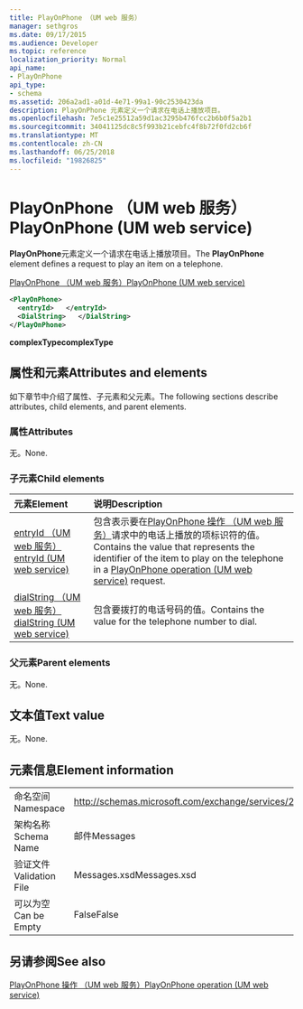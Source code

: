 ```yaml
---
title: PlayOnPhone （UM web 服务）
manager: sethgros
ms.date: 09/17/2015
ms.audience: Developer
ms.topic: reference
localization_priority: Normal
api_name:
- PlayOnPhone
api_type:
- schema
ms.assetid: 206a2ad1-a01d-4e71-99a1-90c2530423da
description: PlayOnPhone 元素定义一个请求在电话上播放项目。
ms.openlocfilehash: 7e5c1e25512a59d1ac3295b476fcc2b6b0f5a2b1
ms.sourcegitcommit: 34041125dc8c5f993b21cebfc4f8b72f0fd2cb6f
ms.translationtype: MT
ms.contentlocale: zh-CN
ms.lasthandoff: 06/25/2018
ms.locfileid: "19826825"
---
```

# <a name="playonphone-um-web-service"></a><span data-ttu-id="aa8f1-103">PlayOnPhone （UM web 服务）</span><span class="sxs-lookup"><span data-stu-id="aa8f1-103">PlayOnPhone (UM web service)</span></span>

<span data-ttu-id="aa8f1-104">**PlayOnPhone**元素定义一个请求在电话上播放项目。</span><span class="sxs-lookup"><span data-stu-id="aa8f1-104">The **PlayOnPhone** element defines a request to play an item on a telephone.</span></span> 
  
[<span data-ttu-id="aa8f1-105">PlayOnPhone （UM web 服务）</span><span class="sxs-lookup"><span data-stu-id="aa8f1-105">PlayOnPhone (UM web service)</span></span>](playonphone-um-web-service.md)
  
```xml
<PlayOnPhone>
  <entryId>   </entryId>
  <DialString>   </DialString>
</PlayOnPhone>
```

 <span data-ttu-id="aa8f1-106">**complexType**</span><span class="sxs-lookup"><span data-stu-id="aa8f1-106">**complexType**</span></span>
## <a name="attributes-and-elements"></a><span data-ttu-id="aa8f1-107">属性和元素</span><span class="sxs-lookup"><span data-stu-id="aa8f1-107">Attributes and elements</span></span>

<span data-ttu-id="aa8f1-108">如下章节中介绍了属性、子元素和父元素。</span><span class="sxs-lookup"><span data-stu-id="aa8f1-108">The following sections describe attributes, child elements, and parent elements.</span></span>
  
### <a name="attributes"></a><span data-ttu-id="aa8f1-109">属性</span><span class="sxs-lookup"><span data-stu-id="aa8f1-109">Attributes</span></span>

<span data-ttu-id="aa8f1-110">无。</span><span class="sxs-lookup"><span data-stu-id="aa8f1-110">None.</span></span>
  
### <a name="child-elements"></a><span data-ttu-id="aa8f1-111">子元素</span><span class="sxs-lookup"><span data-stu-id="aa8f1-111">Child elements</span></span>

|<span data-ttu-id="aa8f1-112">**元素**</span><span class="sxs-lookup"><span data-stu-id="aa8f1-112">**Element**</span></span>|<span data-ttu-id="aa8f1-113">**说明**</span><span class="sxs-lookup"><span data-stu-id="aa8f1-113">**Description**</span></span>|
|:-----|:-----|
|[<span data-ttu-id="aa8f1-114">entryId （UM web 服务）</span><span class="sxs-lookup"><span data-stu-id="aa8f1-114">entryId (UM web service)</span></span>](entryid-um-web-service.md) <br/> |<span data-ttu-id="aa8f1-115">包含表示要在[PlayOnPhone 操作 （UM web 服务）](playonphone-operation-um-web-service.md)请求中的电话上播放的项标识符的值。</span><span class="sxs-lookup"><span data-stu-id="aa8f1-115">Contains the value that represents the identifier of the item to play on the telephone in a [PlayOnPhone operation (UM web service)](playonphone-operation-um-web-service.md) request.</span></span>  <br/> |
|[<span data-ttu-id="aa8f1-116">dialString （UM web 服务）</span><span class="sxs-lookup"><span data-stu-id="aa8f1-116">dialString (UM web service)</span></span>](dialstring-um-web-service.md) <br/> |<span data-ttu-id="aa8f1-117">包含要拨打的电话号码的值。</span><span class="sxs-lookup"><span data-stu-id="aa8f1-117">Contains the value for the telephone number to dial.</span></span>  <br/> |
   
### <a name="parent-elements"></a><span data-ttu-id="aa8f1-118">父元素</span><span class="sxs-lookup"><span data-stu-id="aa8f1-118">Parent elements</span></span>

<span data-ttu-id="aa8f1-119">无。</span><span class="sxs-lookup"><span data-stu-id="aa8f1-119">None.</span></span>
  
## <a name="text-value"></a><span data-ttu-id="aa8f1-120">文本值</span><span class="sxs-lookup"><span data-stu-id="aa8f1-120">Text value</span></span>

<span data-ttu-id="aa8f1-121">无。</span><span class="sxs-lookup"><span data-stu-id="aa8f1-121">None.</span></span>
  
## <a name="element-information"></a><span data-ttu-id="aa8f1-122">元素信息</span><span class="sxs-lookup"><span data-stu-id="aa8f1-122">Element information</span></span>

|||
|:-----|:-----|
|<span data-ttu-id="aa8f1-123">命名空间</span><span class="sxs-lookup"><span data-stu-id="aa8f1-123">Namespace</span></span>  <br/> |http://schemas.microsoft.com/exchange/services/2006/messages  <br/> |
|<span data-ttu-id="aa8f1-124">架构名称</span><span class="sxs-lookup"><span data-stu-id="aa8f1-124">Schema Name</span></span>  <br/> |<span data-ttu-id="aa8f1-125">邮件</span><span class="sxs-lookup"><span data-stu-id="aa8f1-125">Messages</span></span>  <br/> |
|<span data-ttu-id="aa8f1-126">验证文件</span><span class="sxs-lookup"><span data-stu-id="aa8f1-126">Validation File</span></span>  <br/> |<span data-ttu-id="aa8f1-127">Messages.xsd</span><span class="sxs-lookup"><span data-stu-id="aa8f1-127">Messages.xsd</span></span>  <br/> |
|<span data-ttu-id="aa8f1-128">可以为空</span><span class="sxs-lookup"><span data-stu-id="aa8f1-128">Can be Empty</span></span>  <br/> |<span data-ttu-id="aa8f1-129">False</span><span class="sxs-lookup"><span data-stu-id="aa8f1-129">False</span></span>  <br/> |
   
## <a name="see-also"></a><span data-ttu-id="aa8f1-130">另请参阅</span><span class="sxs-lookup"><span data-stu-id="aa8f1-130">See also</span></span>



[<span data-ttu-id="aa8f1-131">PlayOnPhone 操作 （UM web 服务）</span><span class="sxs-lookup"><span data-stu-id="aa8f1-131">PlayOnPhone operation (UM web service)</span></span>](playonphone-operation-um-web-service.md)

